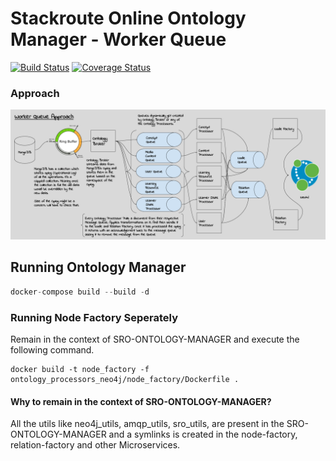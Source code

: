# Stackroute Online Ontology Manager - Worker Queue  
[![Build Status](https://travis-ci.org/nishant-jain-94/sro-ontology-manager.svg?branch=dev-mq)](https://travis-ci.org/nishant-jain-94/sro-ontology-manager) [![Coverage Status](https://coveralls.io/repos/github/nishant-jain-94/sro-ontology-manager/badge.svg?branch=dev-mq)](https://coveralls.io/github/nishant-jain-94/sro-ontology-manager?branch=dev-mq)


### Approach
![RepresentingEntitiesUsingWorkerQueue](./thoughts/SRO-RepresentingEntitiesInGraphDBUsingWorkerQueues-v1.1.png)

## Running Ontology Manager

```s
docker-compose build --build -d
```

### Running Node Factory Seperately ###

Remain in the context of SRO-ONTOLOGY-MANAGER and execute the following command.
```
docker build -t node_factory -f ontology_processors_neo4j/node_factory/Dockerfile .
```

#### Why to remain in the context of SRO-ONTOLOGY-MANAGER? ####

All the utils like neo4j_utils, amqp_utils, sro_utils, are present in the SRO-ONTOLOGY-MANAGER and a symlinks is created in the node-factory, relation-factory and other Microservices.